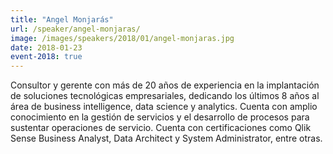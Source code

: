 ```yaml
---
title: "Angel Monjarás"
url: /speaker/angel-monjaras/
image: /images/speakers/2018/01/angel-monjaras.jpg
date: 2018-01-23
event-2018: true
---
```


Consultor y gerente con más de 20 años de experiencia en la implantación de soluciones tecnológicas empresariales, dedicando los últimos 8 años al área de business intelligence, data science y analytics. Cuenta con amplio conocimiento en la gestión de servicios y el desarrollo de procesos para sustentar operaciones de servicio. Cuenta con certificaciones como Qlik Sense Business Analyst, Data Architect y System Administrator, entre otras.